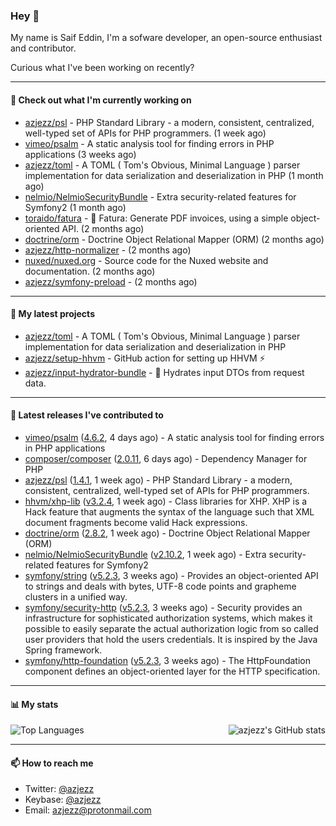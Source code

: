 ### Hey 👋

My name is Saif Eddin, I'm a sofware developer, an open-source enthusiast and contributor.

Curious what I've been working on recently?

---

#### 👷 Check out what I'm currently working on

- [azjezz/psl](https://github.com/azjezz/psl) - PHP Standard Library - a modern, consistent, centralized, well-typed set of APIs for PHP programmers. (1 week ago)
- [vimeo/psalm](https://github.com/vimeo/psalm) - A static analysis tool for finding errors in PHP applications (3 weeks ago)
- [azjezz/toml](https://github.com/azjezz/toml) - A TOML ( Tom&#39;s Obvious, Minimal Language ) parser implementation for data serialization and deserialization in PHP (1 month ago)
- [nelmio/NelmioSecurityBundle](https://github.com/nelmio/NelmioSecurityBundle) - Extra security-related features for Symfony2 (1 month ago)
- [toraido/fatura](https://github.com/toraido/fatura) - 📝 Fatura: Generate PDF invoices, using a simple object-oriented API. (2 months ago)
- [doctrine/orm](https://github.com/doctrine/orm) - Doctrine Object Relational Mapper (ORM) (2 months ago)
- [azjezz/http-normalizer](https://github.com/azjezz/http-normalizer) -  (2 months ago)
- [nuxed/nuxed.org](https://github.com/nuxed/nuxed.org) - Source code for the Nuxed website and documentation. (2 months ago)
- [azjezz/symfony-preload](https://github.com/azjezz/symfony-preload) -  (2 months ago)

---

#### 🌱 My latest projects

- [azjezz/toml](https://github.com/azjezz/toml) - A TOML ( Tom&#39;s Obvious, Minimal Language ) parser implementation for data serialization and deserialization in PHP
- [azjezz/setup-hhvm](https://github.com/azjezz/setup-hhvm) - GitHub action for setting up HHVM  ⚡
- [azjezz/input-hydrator-bundle](https://github.com/azjezz/input-hydrator-bundle) - 🧱 Hydrates input DTOs from request data. 

---

#### 🔭 Latest releases I've contributed to

- [vimeo/psalm](https://github.com/vimeo/psalm) ([4.6.2](https://github.com/vimeo/psalm/releases/tag/4.6.2), 4 days ago) - A static analysis tool for finding errors in PHP applications
- [composer/composer](https://github.com/composer/composer) ([2.0.11](https://github.com/composer/composer/releases/tag/2.0.11), 6 days ago) - Dependency Manager for PHP
- [azjezz/psl](https://github.com/azjezz/psl) ([1.4.1](https://github.com/azjezz/psl/releases/tag/1.4.1), 1 week ago) - PHP Standard Library - a modern, consistent, centralized, well-typed set of APIs for PHP programmers.
- [hhvm/xhp-lib](https://github.com/hhvm/xhp-lib) ([v3.2.4](https://github.com/hhvm/xhp-lib/releases/tag/v3.2.4), 1 week ago) - Class libraries for XHP. XHP is a Hack feature that augments the syntax of the language such that XML document fragments become valid Hack expressions.
- [doctrine/orm](https://github.com/doctrine/orm) ([2.8.2](https://github.com/doctrine/orm/releases/tag/2.8.2), 1 week ago) - Doctrine Object Relational Mapper (ORM)
- [nelmio/NelmioSecurityBundle](https://github.com/nelmio/NelmioSecurityBundle) ([v2.10.2](https://github.com/nelmio/NelmioSecurityBundle/releases/tag/v2.10.2), 1 week ago) - Extra security-related features for Symfony2
- [symfony/string](https://github.com/symfony/string) ([v5.2.3](https://github.com/symfony/string/releases/tag/v5.2.3), 3 weeks ago) - Provides an object-oriented API to strings and deals with bytes, UTF-8 code points and grapheme clusters in a unified way.
- [symfony/security-http](https://github.com/symfony/security-http) ([v5.2.3](https://github.com/symfony/security-http/releases/tag/v5.2.3), 3 weeks ago) - Security provides an infrastructure for sophisticated authorization systems, which makes it possible to easily separate the actual authorization logic from so called user providers that hold the users credentials. It is inspired by the Java Spring framework.
- [symfony/http-foundation](https://github.com/symfony/http-foundation) ([v5.2.3](https://github.com/symfony/http-foundation/releases/tag/v5.2.3), 3 weeks ago) - The HttpFoundation component defines an object-oriented layer for the HTTP specification.

---

#### 📊 My stats

<img align="right" alt="azjezz's GitHub stats" src="https://github-readme-stats.vercel.app/api?username=azjezz&count_private=1&show_icons=true&" />

![Top Languages](https://github-readme-stats.vercel.app/api/top-langs/?username=azjezz)

---

#### 📫 How to reach me

- Twitter: [@azjezz](https://twitter.com/azjezz)
- Keybase: [@azjezz](https://keybase.io/azjezz)
- Email: [azjezz@protonmail.com](mailto://azjezz@protonmail.com)
